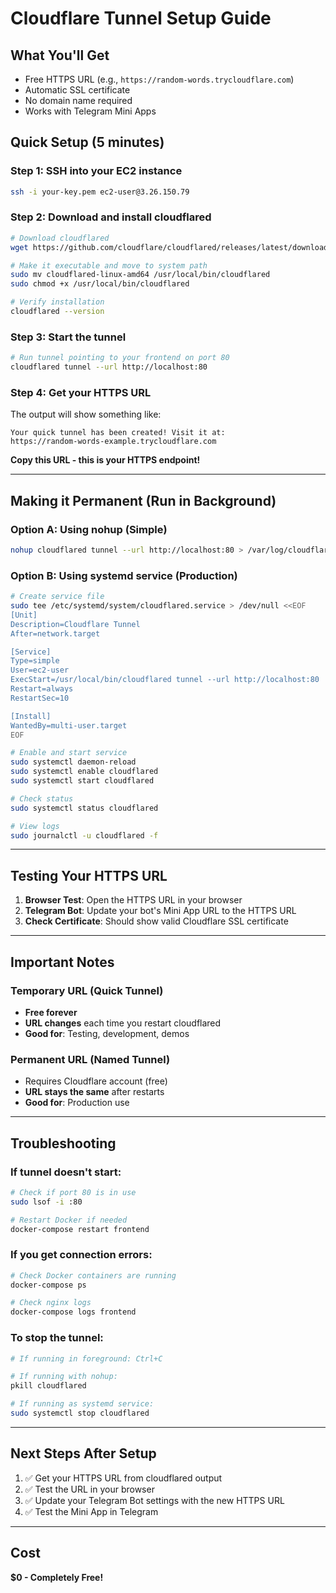 # Cloudflare Tunnel Setup Guide

## What You'll Get
- Free HTTPS URL (e.g., `https://random-words.trycloudflare.com`)
- Automatic SSL certificate
- No domain name required
- Works with Telegram Mini Apps

## Quick Setup (5 minutes)

### Step 1: SSH into your EC2 instance
```bash
ssh -i your-key.pem ec2-user@3.26.150.79
```

### Step 2: Download and install cloudflared
```bash
# Download cloudflared
wget https://github.com/cloudflare/cloudflared/releases/latest/download/cloudflared-linux-amd64

# Make it executable and move to system path
sudo mv cloudflared-linux-amd64 /usr/local/bin/cloudflared
sudo chmod +x /usr/local/bin/cloudflared

# Verify installation
cloudflared --version
```

### Step 3: Start the tunnel
```bash
# Run tunnel pointing to your frontend on port 80
cloudflared tunnel --url http://localhost:80
```

### Step 4: Get your HTTPS URL
The output will show something like:
```
Your quick tunnel has been created! Visit it at:
https://random-words-example.trycloudflare.com
```

**Copy this URL - this is your HTTPS endpoint!**

---

## Making it Permanent (Run in Background)

### Option A: Using nohup (Simple)
```bash
nohup cloudflared tunnel --url http://localhost:80 > /var/log/cloudflared.log 2>&1 &
```

### Option B: Using systemd service (Production)
```bash
# Create service file
sudo tee /etc/systemd/system/cloudflared.service > /dev/null <<EOF
[Unit]
Description=Cloudflare Tunnel
After=network.target

[Service]
Type=simple
User=ec2-user
ExecStart=/usr/local/bin/cloudflared tunnel --url http://localhost:80
Restart=always
RestartSec=10

[Install]
WantedBy=multi-user.target
EOF

# Enable and start service
sudo systemctl daemon-reload
sudo systemctl enable cloudflared
sudo systemctl start cloudflared

# Check status
sudo systemctl status cloudflared

# View logs
sudo journalctl -u cloudflared -f
```

---

## Testing Your HTTPS URL

1. **Browser Test**: Open the HTTPS URL in your browser
2. **Telegram Bot**: Update your bot's Mini App URL to the HTTPS URL
3. **Check Certificate**: Should show valid Cloudflare SSL certificate

---

## Important Notes

### Temporary URL (Quick Tunnel)
- **Free forever**
- **URL changes** each time you restart cloudflared
- **Good for**: Testing, development, demos

### Permanent URL (Named Tunnel)
- Requires Cloudflare account (free)
- **URL stays the same** after restarts
- **Good for**: Production use

---

## Troubleshooting

### If tunnel doesn't start:
```bash
# Check if port 80 is in use
sudo lsof -i :80

# Restart Docker if needed
docker-compose restart frontend
```

### If you get connection errors:
```bash
# Check Docker containers are running
docker-compose ps

# Check nginx logs
docker-compose logs frontend
```

### To stop the tunnel:
```bash
# If running in foreground: Ctrl+C

# If running with nohup:
pkill cloudflared

# If running as systemd service:
sudo systemctl stop cloudflared
```

---

## Next Steps After Setup

1. ✅ Get your HTTPS URL from cloudflared output
2. ✅ Test the URL in your browser
3. ✅ Update your Telegram Bot settings with the new HTTPS URL
4. ✅ Test the Mini App in Telegram

---

## Cost
**$0 - Completely Free!**
